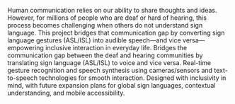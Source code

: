 Human communication relies on our ability to share thoughts and ideas. However, for millions of people who are deaf or hard of hearing, this process becomes challenging when others do not understand sign language. This project bridges that communication gap by converting sign language gestures (ASL/ISL) into audible speech—and vice versa—empowering inclusive interaction in everyday life.
Bridges the communication gap between the deaf and hearing communities by translating sign language (ASL/ISL) to voice and vice versa.
Real-time gesture recognition and speech synthesis using cameras/sensors and text-to-speech technologies for smooth interaction.
Designed with inclusivity in mind, with future expansion plans for global sign languages, contextual understanding, and mobile accessibility.
